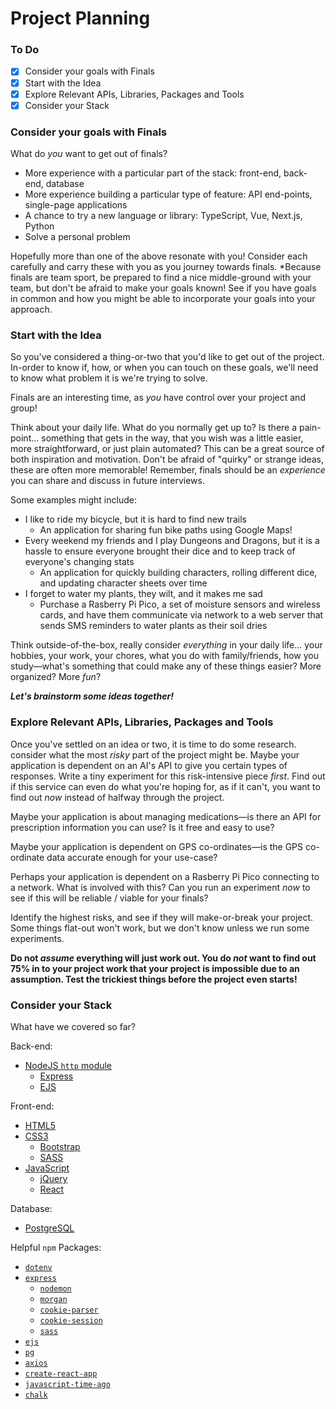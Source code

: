 # Project Planning

### To Do
* [x] Consider your goals with Finals  
* [x] Start with the Idea  
* [x] Explore Relevant APIs, Libraries, Packages and Tools  
* [x] Consider your Stack  

### Consider your goals with Finals

What do *you* want to get out of finals?

* More experience with a particular part of the stack: front-end, back-end, database
* More experience building a particular type of feature: API end-points, single-page applications
* A chance to try a new language or library: TypeScript, Vue, Next.js, Python
* Solve a personal problem

Hopefully more than one of the above resonate with you! Consider each carefully and carry these with you as you journey towards finals. \*Because finals are team sport, be prepared to find a nice middle-ground with your team, but don't be afraid to make your goals known! See if you have goals in common and how you might be able to incorporate your goals into your approach.

### Start with the Idea

So you've considered a thing-or-two that you'd like to get out of the project. In-order to know if, how, or when you can touch on these goals, we'll need to know what problem it is we're trying to solve.

Finals are an interesting time, as *you* have control over your project and group!

Think about your daily life. What do you normally get up to? Is there a pain-point... something that gets in the way, that you wish was a little easier, more straightforward, or just plain automated? This can be a great source of both inspiration and motivation. Don't be afraid of "quirky" or strange ideas, these are often more memorable! Remember, finals should be an *experience* you can share and discuss in future interviews.

Some examples might include:

* I like to ride my bicycle, but it is hard to find new trails
    * An application for sharing fun bike paths using Google Maps!
* Every weekend my friends and I play Dungeons and Dragons, but it is a hassle to ensure everyone brought their dice and to keep track of everyone's changing stats
    * An application for quickly building characters, rolling different dice, and updating character sheets over time
* I forget to water my plants, they wilt, and it makes me sad
    * Purchase a Rasberry Pi Pico, a set of moisture sensors and wireless cards, and have them communicate via network to a web server that sends SMS reminders to water plants as their soil dries

Think outside-of-the-box, really consider *everything* in your daily life... your hobbies, your work, your chores, what you do with family/friends, how you study—what's something that could make any of these things easier? More organized? More *fun*?

***Let's brainstorm some ideas together!***

### Explore Relevant APIs, Libraries, Packages and Tools

Once you've settled on an idea or two, it is time to do some research. consider what the most *risky* part of the project might be. Maybe your application is dependent on an AI's API to give you certain types of responses. Write a tiny experiment for this risk-intensive piece *first*. Find out if this service can even do what you're hoping for, as if it can't, you want to find out *now* instead of halfway through the project.

Maybe your application is about managing medications—is there an API for prescription information you can use? Is it free and easy to use?

Maybe your application is dependent on GPS co-ordinates—is the GPS co-ordinate data accurate enough for your use-case?

Perhaps your application is dependent on a Rasberry Pi Pico connecting to a network. What is involved with this? Can you run an experiment *now* to see if this will be reliable / viable for your finals?

Identify the highest risks, and see if they will make-or-break your project. Some things flat-out won't work, but we don't know unless we run some experiments.

**Do not *assume* everything will just work out. You do *not* want to find out 75% in to your project work that your project is impossible due to an assumption. Test the trickiest things before the project even starts!**

### Consider your Stack

What have we covered so far?

Back-end:

* [NodeJS `http` module](https://nodejs.org/api/http.html#http)
    * [Express](https://expressjs.com/)
    * [EJS](https://ejs.co/)

Front-end:

* [HTML5](https://developer.mozilla.org/en-US/docs/Learn/HTML/Introduction_to_HTML/Getting_started)
* [CSS3](https://developer.mozilla.org/en-US/docs/Learn/CSS/First_steps/Getting_started)
    * [Bootstrap](https://getbootstrap.com/)
    * [SASS](https://sass-lang.com/)
* [JavaScript](https://developer.mozilla.org/en-US/docs/Learn/Getting_started_with_the_web/JavaScript_basics)
    * [jQuery](https://jquery.com/)
    * [React](https://react.dev/)

Database:

* [PostgreSQL](https://www.postgresql.org/)

Helpful `npm` Packages:

* [`dotenv`](https://www.npmjs.com/package/dotenv)
* [`express`](https://www.npmjs.com/package/express)
    * [`nodemon`](https://www.npmjs.com/package/nodemon)
    * [`morgan`](https://www.npmjs.com/package/morgan)
    * [`cookie-parser`](https://www.npmjs.com/package/cookie-parser)
    * [`cookie-session`](https://www.npmjs.com/package/cookie-session)
    * [`sass`](https://www.npmjs.com/package/sass)
* [`ejs`](https://www.npmjs.com/package/ejs)
* [`pg`](https://www.npmjs.com/package/pg)
* [`axios`](https://www.npmjs.com/package/axios)
* [`create-react-app`](https://www.npmjs.com/package/create-react-app)
* [`javascript-time-ago`](https://www.npmjs.com/package/javascript-time-ago)
* [`chalk`](https://www.npmjs.com/package/chalk)
